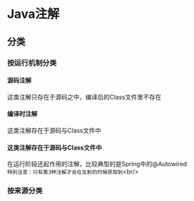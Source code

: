 
# Java注解
## 分类
### 按运行机制分类
#### 源码注解
这类注解只存在于源码之中，编译后的Class文件里不存在
#### 编译时注解
这类注解存在于源码与Class文件中
#### 这类注解存在于源码与Class文件中
在运行阶段还起作用的注解，比较典型的是Spring中的@Autowired<br/>
`特别注意：只有第3种注解才会在反射的时候获取到`\<br/>


### 按来源分类


